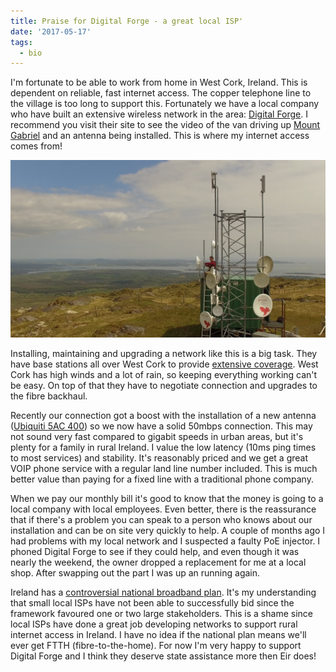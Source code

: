 ```yaml
---
title: Praise for Digital Forge - a great local ISP'
date: '2017-05-17'
tags: 
  - bio
---
```


I'm fortunate to be able to work from home in West Cork, Ireland. This is dependent on reliable, fast internet access. The copper telephone line to the village is too long to support this. Fortunately we have a local company who have built an extensive wireless network in the area: <a href="http://www.digitalforge.ie/" target="_blank">Digital Forge</a>. I recommend you visit their site to see the video of the van driving up [Mount Gabriel](https://en.wikipedia.org/wiki/Mount_Gabriel) and an antenna being installed. This is where my internet access comes from!

<img title="Mount Gabriel" src="/img/2017/mount-gabriel.jpg">

Installing, maintaining and upgrading a network like this is a big task. They have base stations all over West Cork to provide [extensive coverage](http://www.digitalforge.ie/coverage-broadband-coverage-in-west-cork/). West Cork has high winds and a lot of rain, so keeping everything working can't be easy. On top of that they have to negotiate connection and upgrades to the fibre backhaul.

Recently our connection got a boost with the installation of a new antenna ([Ubiquiti 5AC 400](https://www.ubnt.com/airmax/powerbeam-ac-iso/)) so we now have a solid 50mbps connection. This may not sound very fast compared to gigabit speeds in urban areas, but it's plenty for a family in rural Ireland. I value the low latency (10ms ping times to most services) and stability. It's reasonably priced and we get a great VOIP phone service with a regular land line number included. This is much better value than paying for a fixed line with a traditional phone company.

When we pay our monthly bill it's good to know that the money is going to a local company with local employees. Even better, there is the reassurance that if there's a problem you can speak to a person who knows about our installation and can be on site very quickly to help. A couple of months ago I had problems with my local network and I suspected a faulty PoE injector. I phoned Digital Forge to see if they could help, and even though it was nearly the weekend, the owner dropped a replacement for me at a local shop. After swapping out the part I was up an running again.

Ireland has a [controversial national broadband plan](http://www.irishtimes.com/business/technology/national-broadband-plan-to-cover-quarter-of-all-irish-households-1.3036286). It's my understanding that small local ISPs have not been able to successfully bid since the framework favoured one or two large stakeholders. This is a shame since local ISPs have done a great job developing networks to support rural internet access in Ireland. I have no idea if the national plan means we'll ever get FTTH (fibre-to-the-home). For now I'm very happy to support Digital Forge and I think they deserve state assistance more then Eir does!
